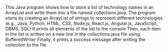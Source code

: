 This Java program shows how to store a list of technology names in an ArrayList and write them into a file named collections.java.
The program starts by creating an ArrayList of strings to represent different technologies (e.g., Java, Python, HTML, CSS, Node.js, React.js, Angular.js, JavaScript, DBMS, SQL)
It prints all elements of the list to the console
Then, each item in the list is written on a new line in the collections.java file using BufferedWriter
Finally, it prints a success message after writing the collection to the file
